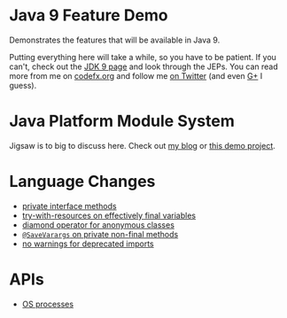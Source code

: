# Java 9 Feature Demo

Demonstrates the features that will be available in Java 9.

Putting everything here will take a while, so you have to be patient.
If you can't, check out the [JDK 9 page](http://openjdk.java.net/projects/jdk9/) and look through the JEPs.
You can read more from me on [codefx.org](http://codefx.org) and follow me [on Twitter](https://twitter.com/nipafx)
 (and even [G+](https://plus.google.com/+NicolaiParlog) I guess).

# Java Platform Module System

Jigsaw is to big to discuss here.
Check out [my blog](http://blog.codefx.org/tag/project-jigsaw/)
 or [this demo project](https://github.com/CodeFX-org/demo-jigsaw-advent-calendar).

# Language Changes

* [private interface methods](src/private-interface-methods/PrivateInterfaceMethods.java)
* [try-with-resources on effectively final variables](src/try-with-resources/TryWithResources.java)
* [diamond operator for anonymous classes](src/diamond-operator/DiamondOperator.java)
* [`@SaveVarargs` on private non-final methods](src/safe-varargs/SafeVarargs.java)
* [no warnings for deprecated imports](src/deprecated-imports/DeprecatedImports.java)

# APIs

* [OS processes](src/process/PipeProcessesAndAwaitCompletion.java)
